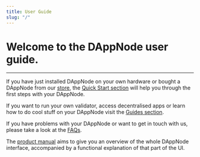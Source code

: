 ```yaml
---
title: User Guide
slug: "/"
---
```


Welcome to the DAppNode user guide.
===
---
If you have just installed DAppNode on your own hardware or bought a DAppNode from our [store](https://shop.dappnode.io/), the [Quick Start section](/user/quick-start/first-steps) will help you through the first steps with your DAppNode.

If you want to run your own validator, access decentralised apps or learn how to do cool stuff on your DAppNode visit the [Guides section](/user/guides/).

If you have problems with your DAppNode or want to get in touch with us, please take a look at the [FAQs](/user/faq/general).

The [product manual](/user/product-manual/dashboard) aims to give you an overview of the whole DAppNode interface, accompanied by a functional explanation of that part of the UI.